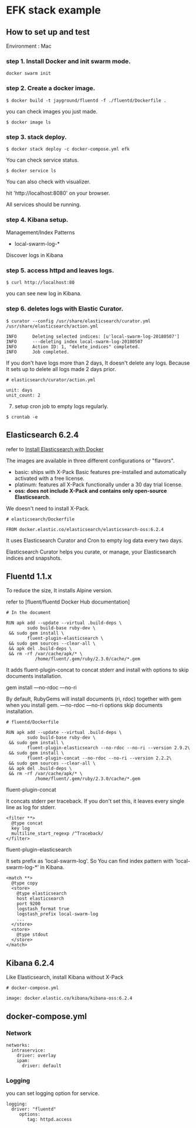 # EFK stack example

## How to set up and test

Environment : Mac

### step 1. Install Docker and init swarm mode.

`docker swarm init`

### step 2. Create a docker image.

`$ docker build -t jayground/fluentd -f ./fluentd/Dockerfile .`

you can check images you just made.

`$ docker image ls`

### step 3. stack deploy.

`$ docker stack deploy -c docker-compose.yml efk`

You can check service status.

`$ docker service ls`

You can also check with visualizer.

hit 'http://localhost:8080' on your browser.

All services should be running.

### step 4. Kibana setup.

Management/Index Patterns

- local-swarm-log-*

Discover logs in Kibana

### step 5. access httpd and leaves logs.

`$ curl http://localhost:80`

you can see new log in Kibana.

### step 6. deletes logs with Elastic Curator.

```$ pip install elasticsearch-curator
$ curator --config /usr/share/elasticsearch/curator.yml /usr/share/elasticsearch/action.yml

INFO      Deleting selected indices: [u'local-swarm-log-20180507']
INFO      ---deleting index local-swarm-log-20180507
INFO      Action ID: 1, "delete_indices" completed.
INFO      Job completed.
```

If you don't have logs more than 2 days, It doesn't delete any logs.
Because It sets up to delete all logs made 2 days prior.

```
# elasticsearch/curator/action.yml

unit: days
unit_count: 2
``` 

7. setup cron job to empty logs regularly.

```
$ crontab -e
```

## Elasticsearch 6.2.4

refer to [Install Elasticsearch with Docker](https://www.elastic.co/guide/en/elasticsearch/reference/current/docker.html)

The images are available in three different configurations or "flavors".
 
- basic: ships with X-Pack Basic features pre-installed and automatically activated with a free license.
- platinum: features all X-Pack functionally under a 30 day trial license.
- __oss: does not include X-Pack and contains only open-source Elasticsearch__.

We doesn't need to install X-Pack.

```
# elasticsearch/Dockerfile

FROM docker.elastic.co/elasticsearch/elasticsearch-oss:6.2.4
```

It uses Elasticsearch Curator and Cron to empty log data every two days.

Elasticsearch Curator helps you curate, or manage, your Elasticsearch indices and snapshots.

## Fluentd 1.1.x

To reduce the size, It installs Alpine version.

refer to [fluent/fluentd Docker Hub documentation]

```
# In the document

RUN apk add --update --virtual .build-deps \
        sudo build-base ruby-dev \
 && sudo gem install \
        fluent-plugin-elasticsearch \
 && sudo gem sources --clear-all \
 && apk del .build-deps \
 && rm -rf /var/cache/apk/* \
           /home/fluent/.gem/ruby/2.3.0/cache/*.gem
```

It adds fluent-plugin-concat to concat stderr and install with options to skip documents installation.

gem install —no-rdoc —no-ri

By default, RubyGems will install documents (ri, rdoc) together with gem when you install gem. 
—no-rdoc —no-ri options skip documents installation.

```
# fluentd/Dockerfile

RUN apk add --update --virtual .build-deps \
        sudo build-base ruby-dev \
 && sudo gem install \
        fluent-plugin-elasticsearch --no-rdoc --no-ri --version 2.9.2\
 && sudo gem install \
        fluent-plugin-concat --no-rdoc --no-ri --version 2.2.2\
 && sudo gem sources --clear-all \
 && apk del .build-deps \
 && rm -rf /var/cache/apk/* \
           /home/fluent/.gem/ruby/2.3.0/cache/*.gem
```

fluent-plugin-concat

It concats stderr per traceback. If you don't set this, it leaves every single line as log for stderr.

```
<filter **>
  @type concat
  key log
  multiline_start_regexp /^Traceback/
</filter>
```

fluent-plugin-elasticsearch

It sets prefix as 'local-swarm-log'. So You can find index pattern with 'local-swarm-log-*' in Kibana.
```
<match **>
  @type copy
  <store>
    @type elasticsearch
    host elasticsearch
    port 9200
    logstash_format true
    logstash_prefix local-swarm-log
    ...
  </store>
  <store>
    @type stdout
  </store>
</match>
```

## Kibana 6.2.4

Like Elasticsearch, install Kibana without X-Pack

```
# docker-compose.yml

image: docker.elastic.co/kibana/kibana-oss:6.2.4
```

## docker-compose.yml

### Network

```
networks:
  intraservice:
    driver: overlay
    ipam:
      driver: default
```

### Logging

you can set logging option for service.

```
logging:
  driver: "fluentd"
     options:
        tag: httpd.access
```